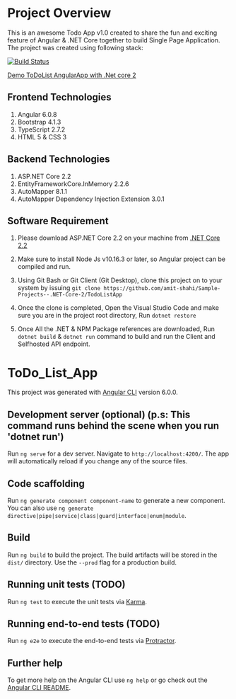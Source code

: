 # Project Overview

This is an awesome Todo App v1.0 created to share the fun and exciting feature of Angular & .NET Core together to build Single Page Application. The  project was created using following stack:

[![Build Status](https://dev.azure.com/Amit-Shahi/ToDoListAngularApp/_apis/build/status/ToDoListAngularApp-ASP.NET%20Core-CI?branchName=master)](https://dev.azure.com/Amit-Shahi/ToDoListAngularApp/_build/latest?definitionId=4&branchName=master)

[Demo ToDoList AngularApp with .Net core 2](https://netcoretodosapp.azurewebsites.net/)

## Frontend Technologies

1. Angular 6.0.8
2. Bootstrap 4.1.3
3. TypeScript 2.7.2
4. HTML 5 &amp; CSS 3

## Backend Technologies

1. ASP.NET Core 2.2
2. EntityFrameworkCore.InMemory 2.2.6
3. AutoMapper 8.1.1
4. AutoMapper Dependency Injection Extension 3.0.1

## Software Requirement

1. Please download ASP.NET Core 2.2 on your machine from [.NET Core 2.2](https://dotnet.microsoft.com/download/dotnet-core/2.2)
2. Make sure to install Node Js v10.16.3 or later, so Angular project can be compiled and run.
3. Using Git Bash or Git Client (Git Desktop), clone this project on to your system by issuing `git clone https://github.com/amit-shahi/Sample-Projects--.NET-Core-2/TodoListApp`
4. Once the clone is completed, Open the Visual Studio Code and make sure you are in the project root directory, Run `dotnet restore`

5. Once All the .NET & NPM Package references are downloaded, Run `dotnet build` &amp; `dotnet run` command to build and run the Client and Selfhosted API endpoint.


# ToDo_List_App

This project was generated with [Angular CLI](https://github.com/angular/angular-cli) version 6.0.0.

## Development server (optional) (p.s: This command runs behind the scene when you run 'dotnet run')

Run `ng serve` for a dev server. Navigate to `http://localhost:4200/`. The app will automatically reload if you change any of the source files.

## Code scaffolding

Run `ng generate component component-name` to generate a new component. 
You can also use `ng generate directive|pipe|service|class|guard|interface|enum|module`.

## Build

Run `ng build` to build the project. The build artifacts will be stored in the `dist/` directory. Use the `--prod` flag for a production build.

## Running unit tests (TODO)

Run `ng test` to execute the unit tests via [Karma](https://karma-runner.github.io).

## Running end-to-end tests (TODO)

Run `ng e2e` to execute the end-to-end tests via [Protractor](http://www.protractortest.org/).

## Further help

To get more help on the Angular CLI use `ng help` or go check out the [Angular CLI README](https://github.com/angular/angular-cli/blob/master/README.md).
